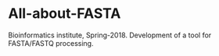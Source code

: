 # All-about-FASTA
Bioinformatics institute, Spring-2018. Development of a tool for FASTA/FASTQ processing.
